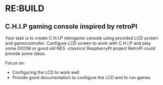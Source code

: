 # RE:BUILD

## C.H.I.P gaming console inspired by retroPI

Your task is to create C.H.I.P retrogame console using provided LCD screen and gamecontroller. Configure LCD screen to work with C.H.I.P and
play some DOOM or good old NES -classics! RaspberryPI project RetroPI could provide some ideas.

Focus on:
- Configuring the LCD to work well
- Provide good documentation to configure the LCD and to run games